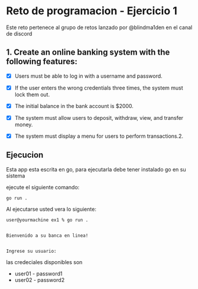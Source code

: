 # Reto de programacion - Ejercicio 1

Este reto pertenece al grupo de retos lanzado por @blindma1den en el canal de discord


## 1. Create an online banking system with the following features:

- [x] Users must be able to log in with a username and password.
- [x] If the user enters the wrong credentials three times, the system must lock them out.
- [x] The initial balance in the bank account is $2000.
- [x] The system must allow users to deposit, withdraw, view, and transfer money.
- [x] The system must display a menu for users to perform transactions.2. 


## Ejecucion
Esta app esta escrita en go, para ejecutarla debe tener instalado go en su sistema

ejecute el siguiente comando:
```
go run .
```

Al ejecutarse usted vera lo siguiente:

```
user@yourmachine ex1 % go run .


Bienvenido a su banca en linea!


Ingrese su usuario:
```

las credeciales disponibles son
- user01  -   password1
- user02  -   password2






